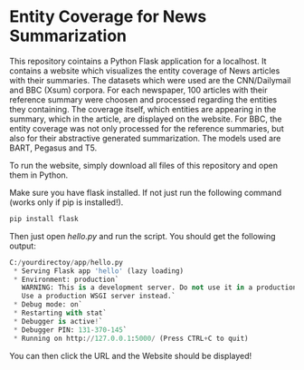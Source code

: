 # Entity Coverage for News Summarization

This repository cointains a Python Flask application for a localhost. It contains a website which visualizes the entity coverage of News articles with their summaries. 
The datasets which were used are the CNN/Dailymail and BBC (Xsum) corpora. For each newspaper, 100 articles with their reference summary were choosen and processed regarding the entities they containing. The coverage itself, which entities are appearing in the summary, which in the article, are displayed on the website.
For BBC, the entity coverage was not only processed for the reference summaries, but also for their abstractive generated summarization. The models used are BART, Pegasus and T5.

To run the website, simply download all files of this repository and open them in Python.

Make sure you have flask installed. If not just run the following command (works only if pip is installed!).

```Python
pip install flask
```

Then just open _hello.py_ and run the script.
You should get the following output:

```Python
C:/yourdirectoy/app/hello.py
 * Serving Flask app 'hello' (lazy loading)
 * Environment: production`
   WARNING: This is a development server. Do not use it in a production deployment.
   Use a production WSGI server instead.`
 * Debug mode: on`
 * Restarting with stat`
 * Debugger is active!`
 * Debugger PIN: 131-370-145`
 * Running on http://127.0.0.1:5000/ (Press CTRL+C to quit)
```

You can then click the URL and the Website should be displayed!


